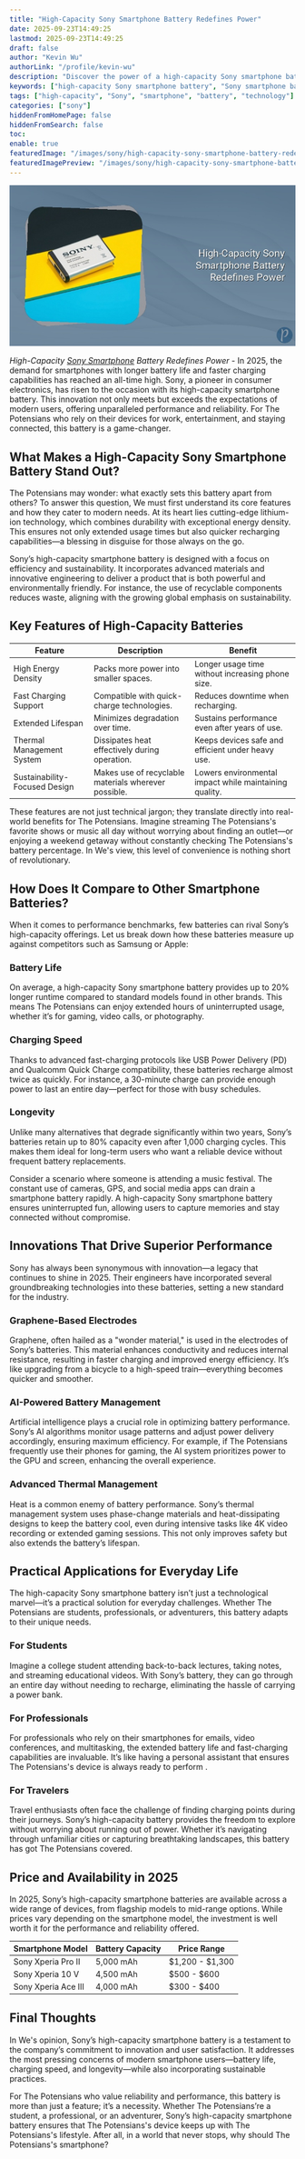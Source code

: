 ```yaml
---
title: "High-Capacity Sony Smartphone Battery Redefines Power"
date: 2025-09-23T14:49:25
lastmod: 2025-09-23T14:49:25
draft: false
author: "Kevin Wu"
authorLink: "/profile/kevin-wu"
description: "Discover the power of a high-capacity Sony smartphone battery! Enjoy longer usage, faster charging, and unmatched reliability for your mobile needs."
keywords: ["high-capacity Sony smartphone battery", "Sony smartphone battery innovations", "best smartphone battery 2025"]
tags: ["high-capacity", "Sony", "smartphone", "battery", "technology"]
categories: ["sony"]
hiddenFromHomePage: false
hiddenFromSearch: false
toc:
enable: true
featuredImage: "/images/sony/high-capacity-sony-smartphone-battery-redefines-power.jpg"
featuredImagePreview: "/images/sony/high-capacity-sony-smartphone-battery-redefines-power.jpg"
---
```


![High-Capacity Sony Smartphone Battery Redefines Power](/images/sony/high-capacity-sony-smartphone-battery-redefines-power.jpg)


_High-Capacity [Sony Smartphone](/sony/cheap-sony-smartphone-lens-alternatives) Battery Redefines Power_ - In 2025, the demand for smartphones with longer battery life and faster charging capabilities has reached an all-time high. Sony, a pioneer in consumer electronics, has risen to the occasion with its high-capacity smartphone battery. This innovation not only meets but exceeds the expectations of modern users, offering unparalleled performance and reliability.  For The Potensians who rely on their devices for work, entertainment, and staying connected, this battery is a game-changer.

## What Makes a High-Capacity Sony Smartphone Battery Stand Out?

The Potensians may wonder: what exactly sets this battery apart from others? To answer this question, We must first understand its core features and how they cater to modern needs. At its heart lies cutting-edge lithium-ion technology, which combines durability with exceptional energy density. This ensures not only extended usage times but also quicker recharging capabilities—a blessing in disguise for those always on the go.

Sony’s high-capacity smartphone battery is designed with a focus on efficiency and sustainability. It incorporates advanced materials and innovative engineering to deliver a product that is both powerful and environmentally friendly. For instance, the use of recyclable components reduces waste, aligning with the growing global emphasis on sustainability.

## Key Features of High-Capacity Batteries

<div class="table-responsive">
<table class="html-table">
<thead>
<tr>
<th>Feature</th>
<th>Description</th>
<th>Benefit</th>
</tr>
</thead>
<tbody>
<tr>
<td>High Energy Density</td>
<td>Packs more power into smaller spaces.</td>
<td>Longer usage time without increasing phone size.</td>
</tr>
<tr>
<td>Fast Charging Support</td>
<td>Compatible with quick-charge technologies.</td>
<td>Reduces downtime when recharging.</td>
</tr>
<tr>
<td>Extended Lifespan</td>
<td>Minimizes degradation over time.</td>
<td>Sustains performance even after years of use.</td>
</tr>
<tr>
<td>Thermal Management System</td>
<td>Dissipates heat effectively during operation.</td>
<td>Keeps devices safe and efficient under heavy use.</td>
</tr>
<tr>
<td>Sustainability-Focused Design</td>
<td>Makes use of recyclable materials wherever possible.</td>
<td>Lowers environmental impact while maintaining quality.</td>
</tr>
</tbody>
</table>
</div>

These features are not just technical jargon; they translate directly into real-world benefits for The Potensians. Imagine streaming The Potensians's favorite shows or music all day without worrying about finding an outlet—or enjoying a weekend getaway without constantly checking The Potensians's battery percentage. In We's view, this level of convenience is nothing short of revolutionary.

## How Does It Compare to Other Smartphone Batteries?

When it comes to performance benchmarks, few batteries can rival Sony’s high-capacity offerings. Let us break down how these batteries measure up against competitors such as Samsung or Apple:

### Battery Life

On average, a high-capacity Sony smartphone battery provides up to 20% longer runtime compared to standard models found in other brands. This means The Potensians can enjoy extended hours of uninterrupted usage, whether it’s for gaming, video calls, or photography.

### Charging Speed

Thanks to advanced fast-charging protocols like USB Power Delivery (PD) and Qualcomm Quick Charge compatibility, these batteries recharge almost twice as quickly. For instance, a 30-minute charge can provide enough power to last an entire day—perfect for those with busy schedules.

### Longevity

Unlike many alternatives that degrade significantly within two years, Sony’s batteries retain up to 80% capacity even after 1,000 charging cycles. This makes them ideal for long-term users who want a reliable device without frequent battery replacements.

Consider a scenario where someone is attending a music festival. The constant use of cameras, GPS, and social media apps can drain a smartphone battery rapidly. A high-capacity Sony smartphone battery ensures uninterrupted fun, allowing users to capture memories and stay connected without compromise.

## Innovations That Drive Superior Performance

Sony has always been synonymous with innovation—a legacy that continues to shine in 2025. Their engineers have incorporated several groundbreaking technologies into these batteries, setting a new standard for the industry.

### Graphene-Based Electrodes

Graphene, often hailed as a "wonder material," is used in the electrodes of Sony’s batteries. This material enhances conductivity and reduces internal resistance, resulting in faster charging and improved energy efficiency. It’s like upgrading from a bicycle to a high-speed train—everything becomes quicker and smoother.

### AI-Powered Battery Management

Artificial intelligence plays a crucial role in optimizing battery performance. Sony’s AI algorithms monitor usage patterns and adjust power delivery accordingly, ensuring maximum efficiency. For example, if The Potensians frequently use their phones for gaming, the AI system prioritizes power to the GPU and screen, enhancing the overall experience.

### Advanced Thermal Management

Heat is a common enemy of battery performance. Sony’s thermal management system uses phase-change materials and heat-dissipating designs to keep the battery cool, even during intensive tasks like 4K video recording or extended gaming sessions. This not only improves safety but also extends the battery’s lifespan.

## Practical Applications for Everyday Life

The high-capacity Sony smartphone battery isn’t just a technological marvel—it’s a practical solution for everyday challenges. Whether The Potensians are students, professionals, or adventurers, this battery adapts to their unique needs.

### For Students

Imagine a college student attending back-to-back lectures, taking notes, and streaming educational videos. With Sony’s battery, they can go through an entire day without needing to recharge, eliminating the hassle of carrying a power bank.

### For Professionals

For professionals who rely on their smartphones for emails, video conferences, and multitasking, the extended battery life and fast-charging capabilities are invaluable. It’s like having a personal assistant that ensures The Potensians's device is always ready to perform .

### For Travelers

Travel enthusiasts often face the challenge of finding charging points during their journeys. Sony’s high-capacity battery provides the freedom to explore without worrying about running out of power. Whether it’s navigating through unfamiliar cities or capturing breathtaking landscapes, this battery has got The Potensians covered.

## Price and Availability in 2025

In 2025, Sony’s high-capacity smartphone batteries are available across a wide range of devices, from flagship models to mid-range options. While prices vary depending on the smartphone model, the investment is well worth it for the performance and reliability offered.

<div class="table-responsive">
<table class="html-table">
<thead>
<tr>
<th>Smartphone Model</th>
<th>Battery Capacity</th>
<th>Price Range</th>
</tr>
</thead>
<tbody>
<tr>
<td>Sony Xperia Pro II</td>
<td>5,000 mAh</td>
<td>$1,200 - $1,300</td>
</tr>
<tr>
<td>Sony Xperia 10 V</td>
<td>4,500 mAh</td>
<td>$500 - $600</td>
</tr>
<tr>
<td>Sony Xperia Ace III</td>
<td>4,000 mAh</td>
<td>$300 - $400</td>
</tr>
</tbody>
</table>
</div>

## Final Thoughts

In We's opinion, Sony’s high-capacity smartphone battery is a testament to the company’s commitment to innovation and user satisfaction. It addresses the most pressing concerns of modern smartphone users—battery life, charging speed, and longevity—while also incorporating sustainable practices.

For The Potensians who value reliability and performance, this battery is more than just a feature; it’s a necessity. Whether The Potensians’re a student, a professional, or an adventurer, Sony’s high-capacity smartphone battery ensures that The Potensians's device keeps up with The Potensians's lifestyle.  After all, in a world that never stops, why should The Potensians's smartphone?
